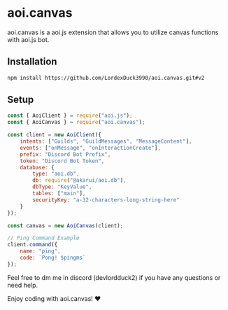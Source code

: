 # aoi.canvas

aoi.canvas is a aoi.js extension that allows you to utilize canvas functions with aoi.js bot.

## Installation

```sh
npm install https://github.com/LordexDuck3990/aoi.canvas.git#v2
```

## Setup

```js
const { AoiClient } = require("aoi.js");
const { AoiCanvas } = require("aoi.canvas");

const client = new AoiClient({
    intents: ["Guilds", "GuildMessages", "MessageContent"],
    events: ["onMessage", "onInteractionCreate"],
    prefix: "Discord Bot Prefix",
    token: "Discord Bot Token",
    database: {
        type: "aoi.db",
        db: require("@akarui/aoi.db"),
        dbType: "KeyValue",
        tables: ["main"],
        securityKey: "a-32-characters-long-string-here"
    }
});

const canvas = new AoiCanvas(client);

// Ping Command Example
client.command({
    name: "ping",
    code: `Pong! $pingms`
});
```

Feel free to dm me in discord (devlordduck2) if you have any questions or need help.

Enjoy coding with aoi.canvas! ❤